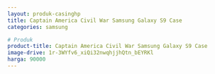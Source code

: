 ```yaml
---
layout: produk-casinghp
title: Captain America Civil War Samsung Galaxy S9 Case
categories: samsung

# Produk
product-title: Captain America Civil War Samsung Galaxy S9 Case
image-drive: 1r-3WYfv6_xiQi32nwqhjjhQtn_bEYRKl
harga: 90000
---
```

